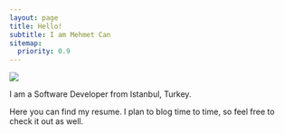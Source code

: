 ```yaml
---
layout: page
title: Hello!
subtitle: I am Mehmet Can
sitemap:
  priority: 0.9
---
```


<img src="{{ '/assets/img/thumb.png' | prepend: site.baseurl }}" id="about-img">

<div id="describe-text">
	<p>I am a Software Developer from Istanbul, Turkey.</p>
	<p>Here you can find my resume. I plan to blog time to time, so feel free to check it out as well.</p>
</div>